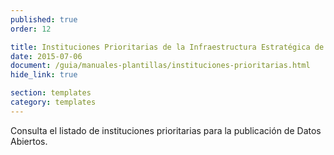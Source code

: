 ```yaml
---
published: true
order: 12

title: Instituciones Prioritarias de la Infraestructura Estratégica de Datos Abiertos
date: 2015-07-06
document: /guia/manuales-plantillas/instituciones-prioritarias.html
hide_link: true

section: templates
category: templates
---
```


Consulta el listado de instituciones prioritarias para la publicación de Datos Abiertos.

